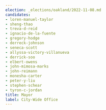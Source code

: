 ```yaml
---
election: _elections/oakland/2022-11-08.md
candidates:
- loren-manuel-taylor
- sheng-thao
- treva-d-reid
- ignacio-de-la-fuente
- gregory-hodge
- derreck-johnson
- seneca-scott
- allyssa-victory-villanueva
- derrick-soo
- elbert-owens
- john-mimosa-marks
- john-reimann
- monesha-carter
- peter-y-liu
- stephen-schear
- tyron-c-jordan
title: Mayor
label: City-Wide Office
---
```

